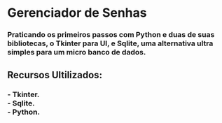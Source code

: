 <h1> Gerenciador de Senhas </h1>
<h3>Praticando os primeiros passos com Python e duas de suas bibliotecas, o Tkinter para UI, e Sqlite, uma alternativa ultra simples para um micro banco de dados.</h3>

<h2> Recursos Ultilizados: </h2>
<h3> - Tkinter. <br> - Sqlite. <br> - Python.</h3>
